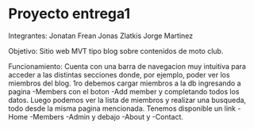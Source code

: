 # Proyecto entrega1

Integrantes: 
    Jonatan Frean
    Jonas Zlatkis
    Jorge Martinez

Objetivo:
    Sitio web MVT tipo blog sobre contenidos de moto club.

Funcionamiento:
    Cuenta con una barra de navegacion muy intuitiva para acceder a las distintas secciones donde, por ejemplo, poder ver los miembros del blog.
    1ro debemos cargar miembros a la db ingresando a pagina -Members con el boton -Add member y completando todos los datos. Luego podemos ver la lista de miembros y realizar una busqueda, todo desde la misma pagina mencionada.
    Tenemos disponible un link -Home -Members -Admin y debajo -About y -Contact.